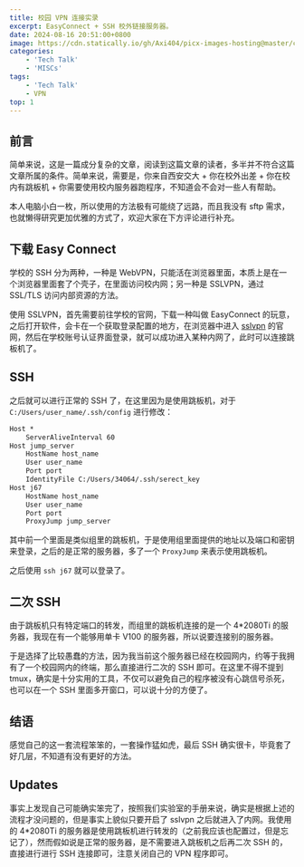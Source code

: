 ```yaml
---
title: 校园 VPN 连接实录
excerpt: EasyConnect + SSH 校外链接服务器。
date: 2024-08-16 20:51:00+0800
image: https://cdn.statically.io/gh/Axi404/picx-images-hosting@master/cover.175bcndq2f.jpg
categories:
    - 'Tech Talk'
    - 'MISCs'
tags:
    - 'Tech Talk'
    - VPN
top: 1
---
```


## 前言

简单来说，这是一篇成分复杂的文章，阅读到这篇文章的读者，多半并不符合这篇文章所属的条件。简单来说，需要是，你来自西安交大 + 你在校外出差 + 你在校内有跳板机 + 你需要使用校内服务器跑程序，不知道会不会对一些人有帮助。

本人电脑小白一枚，所以使用的方法极有可能绕了远路，而且我没有 sftp 需求，也就懒得研究更加优雅的方式了，欢迎大家在下方评论进行补充。

## 下载 Easy Connect

学校的 SSH 分为两种，一种是 WebVPN，只能活在浏览器里面，本质上是在一个浏览器里面套了个壳子，在里面访问校内网；另一种是 SSLVPN，通过 SSL/TLS 访问内部资源的方法。

使用 SSLVPN，首先需要前往学校的官网，下载一种叫做 EasyConnect 的玩意，之后打开软件，会卡在一个获取登录配置的地方，在浏览器中进入 [sslvpn](https://sslvpn.xjtu.edu.cn) 的官网，然后在学校账号认证界面登录，就可以成功进入某种内网了，此时可以连接跳板机了。

## SSH

之后就可以进行正常的 SSH 了，在这里因为是使用跳板机，对于 `C:/Users/user_name/.ssh/config` 进行修改：

```txt
Host *
    ServerAliveInterval 60
Host jump_server
    HostName host_name
    User user_name
    Port port
    IdentityFile C:/Users/34064/.ssh/serect_key
Host j67
    HostName host_name
    User user_name
    Port port
    ProxyJump jump_server
```

其中前一个里面是类似组里的跳板机，于是使用组里面提供的地址以及端口和密钥来登录，之后的是正常的服务器，多了一个 `ProxyJump` 来表示使用跳板机。

之后使用 `ssh j67` 就可以登录了。

## 二次 SSH

由于跳板机只有特定端口的转发，而组里的跳板机连接的是一个 4*2080Ti 的服务器，我现在有一个能够用单卡 V100 的服务器，所以说要连接别的服务器。

于是选择了比较愚蠢的方法，因为我当前这个服务器已经在校园网内，约等于我拥有了一个校园网内的终端，那么直接进行二次的 SSH 即可。在这里不得不提到 tmux，确实是十分实用的工具，不仅可以避免自己的程序被没有心跳信号杀死，也可以在一个 SSH 里面多开窗口，可以说十分的方便了。

## 结语

感觉自己的这一套流程笨笨的，一套操作猛如虎，最后 SSH 确实很卡，毕竟套了好几层，不知道有没有更好的方法。

## Updates

事实上发现自己可能确实笨完了，按照我们实验室的手册来说，确实是根据上述的流程才没问题的，但是事实上貌似只要开启了 sslvpn 之后就进入了内网。我使用的 4*2080Ti 的服务器是使用跳板机进行转发的（之前我应该也配置过，但是忘记了），然而假如说是正常的服务器，是不需要进入跳板机之后再二次 SSH 的，直接进行进行 SSH 连接即可，注意关闭自己的 VPN 程序即可。